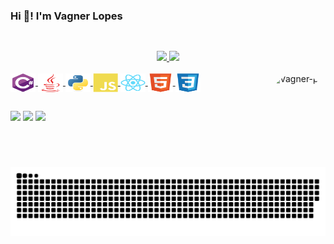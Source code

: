 ### Hi 👋! I'm Vagner Lopes
##
</br>
<div align="center">
  <a href="https://github.com/vagner-lopes">
  <img height="180em" src="https://github-readme-stats.vercel.app/api?username=vagner-lopes&show_icons=true&theme=tokyonight&include_all_commits=true&count_private=true"/>
  <img height="180em" src="https://github-readme-stats.vercel.app/api/top-langs/?username=vagner-lopes&layout=compact&langs_count=7&theme=tokyonight"/>
</div>
<div style="display: inline_block"><br>
  
  <img align="center" alt="Vagner-Csharp" height="30" width="40" src="https://raw.githubusercontent.com/devicons/devicon/master/icons/csharp/csharp-original.svg">
  <img align="center" alt="Vagner-Ts" height="30" width="40" src="https://raw.githubusercontent.com/devicons/devicon/master/icons/java/java-plain.svg">
  <img align="center" alt="Vagner-Python" height="30" width="40" src="https://raw.githubusercontent.com/devicons/devicon/master/icons/python/python-original.svg">
  <img align="center" alt="Vagner-Js" height="30" width="40" src="https://raw.githubusercontent.com/devicons/devicon/master/icons/javascript/javascript-plain.svg">
  <img align="center" alt="Vagner-React" height="30" width="40" src="https://raw.githubusercontent.com/devicons/devicon/master/icons/react/react-original.svg">
  <img align="center" alt="Vagner-HTML" height="30" width="40" src="https://raw.githubusercontent.com/devicons/devicon/master/icons/html5/html5-original.svg">
  <img align="center" alt="Vagner-CSS" height="30" width="40" src="https://raw.githubusercontent.com/devicons/devicon/master/icons/css3/css3-original.svg">

  <img align="right" alt="Vagner-pic" height="150" style="border-radius:50px;" src="https://cdn.discordapp.com/attachments/838906578869682199/958980506412777512/GIF-220331_034044.gif">
  
</div>
  
  ##
 
<div> 
 <a href="https://discord.gg/Vagner-Lopes#7409" target="_blank"><img src="https://img.shields.io/badge/%23-discord-blue" target="_blank"></a> 
  <a href = "mailto:vavah_v5@yahoo.com.br"><img src="https://img.shields.io/badge/mail-yahoo!-purple" target="_blank"></a>
  <a href="https://www.linkedin.com/in/vagner-lopes-26023b230" target="_blank"><img src="https://img.shields.io/badge/%40-LinkedIn-blue" target="_blank"></a> 
 
  ![Snake animation](https://github.com/vagner-lopes/vagner-lopes/blob/output/github-contribution-grid-snake.svg)
 
</div>
